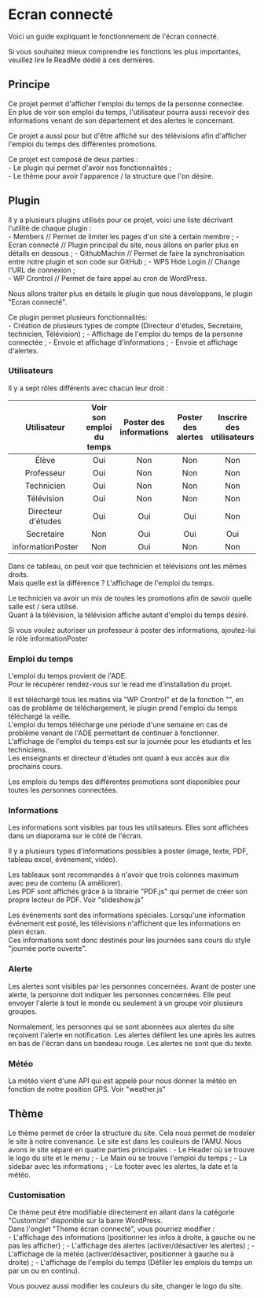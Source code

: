 # Ecran connecté

Voici un guide expliquant le fonctionnement de l'écran connecté.  

Si vous souhaitez mieux comprendre les fonctions les plus importantes, veuillez lire le ReadMe dédié à ces dernières.  

## Principe

Ce projet permet d'afficher l'emploi du temps de la personne connectée.  
En plus de voir son emploi du temps, l'utilisateur pourra aussi recevoir des informations venant de son département et des alertes le concernant.  

Ce projet a aussi pour but d'être affiché sur des télévisions afin d'afficher l'emploi du temps des différentes promotions.  

Ce projet est composé de deux parties :  
    - Le plugin qui permet d'avoir nos fonctionnalités ;  
    - Le thème pour avoir l'apparence / la structure que l'on désire.  

## Plugin

Il y a plusieurs plugins utilisés pour ce projet, voici une liste décrivant l'utilité de chaque plugin :  
    - Members // Permet de limiter les pages d'un site à certain membre ; 
    - Ecran connecté // Plugin principal du site, nous allons en parler plus en détails en dessous ; 
    - GithubMachin // Permet de faire la synchronisation entre notre plugin et son code sur GitHub ;
    - WPS Hide Login // Change l'URL de connexion ;  
    - WP Crontrol // Permet de faire appel au cron de WordPress.

Nous allons traiter plus en détails le plugin que nous développons, le plugin "Ecran connecté".  

Ce plugin permet plusieurs fonctionnalités:  
    - Création de plusieurs types de compte (Directeur d'études, Secretaire, technicien, Télévision) ; 
    - Affichage de l'emploi du temps de la personne connectée ;
    - Envoie et affichage d'informations ;
    - Envoie et affichage d'alertes.

### Utilisateurs

Il y a sept rôles différents avec chacun leur droit :  

|    Utilisateur     | Voir son emploi du temps |   Poster des informations | Poster des alertes | Inscrire des utilisateurs |
|:------------------:|:------------------------:|:-------------------------:|:------------------:|:-------------------------:|
|       Élève        |        Oui               |      Non                  |     Non            |     Non                   |
|     Professeur     |        Oui               |      Non                  |     Non            |     Non                   |
|     Technicien     |        Oui               |      Non                  |     Non            |     Non                   |
|     Télévision     |        Oui               |      Non                  |     Non            |     Non                   |
| Directeur d'études |        Oui               |      Oui                  |     Oui            |     Non                   |
|     Secretaire     |        Non               |      Oui                  |     Oui            |     Oui                   |
| informationPoster  |        Non               |      Oui                  |     Non            |     Non                   |

Dans ce tableau, on peut voir que technicien et télévisions ont les mêmes droits.  
Mais quelle est la différence ? L'affichage de l'emploi du temps.  

Le technicien va avoir un mix de toutes les promotions afin de savoir quelle salle est / sera utilisé.  
Quant à la télévision, la télévision affiche autant d'emploi du temps désiré.  

Si vous voulez autoriser un professeur à poster des informations, ajoutez-lui le rôle informationPoster

### Emploi du temps

L'emploi du temps provient de l'ADE.  
Pour le récupérer rendez-vous sur le read me d'installation du projet.  

Il est téléchargé tous les matins via "WP Crontrol" et de la fonction "", en cas de problème de téléchargement, le plugin prend l'emploi du temps téléchargé la veille.  
L'emploi du temps télécharge une période d'une semaine en cas de problème venant de l'ADE permettant de continuer à fonctionner.  
L'affichage de l'emploi du temps est sur la journée pour les étudiants et les techniciens.  
Les enseignants et directeur d'études ont quant à eux accès aux dix prochains cours.  

Les emplois du temps des différentes promotions sont disponibles pour toutes les personnes connectées.  


### Informations

Les informations sont visibles par tous les utilisateurs.
Elles sont affichées dans un diaporama sur le côté de l'écran.

Il y a plusieurs types d'informations possibles à poster (image, texte, PDF, tableau excel, événement, vidéo).

Les tableaux sont recommandés à n'avoir que trois colonnes maximum avec peu de contenu (A améliorer).  
Les PDF sont affichés grâce à la librairie "PDF.js" qui permet de créer son propre lecteur de PDF. Voir "slideshow.js"

Les événements sont des informations spéciales. Lorsqu'une information événement est posté, les télévisions n'affichent que les informations en plein écran.  
Ces informations sont donc destinés pour les journées sans cours du style "journée porte ouverte".  


### Alerte

Les alertes sont visibles par les personnes concernées.
Avant de poster une alerte, la personne doit indiquer les personnes concernées. Elle peut envoyer l'alerte à tout le monde ou seulement à un groupe voir plusieurs groupes.

Normalement, les personnes qui se sont abonnées aux alertes du site reçoivent l'alerte en notification.
Les alertes défilent les une après les autres en bas de l'écran dans un bandeau rouge.
Les alertes ne sont que du texte.

### Météo

La météo vient d'une API qui est appelé pour nous donner la météo en fonction de notre position GPS.
Voir "weather.js"

## Thème

Le thème permet de créer la structure du site. Cela nous permet de modeler le site à notre convenance.
Le site est dans les couleurs de l'AMU. Nous avons le site séparé en quatre parties principales :
    - Le Header où se trouve le logo du site et le menu ;
    - Le Main où se trouve l'emploi du temps ;
    - La sidebar avec les informations ;
    - Le footer avec les alertes, la date et la météo.


### Customisation

Ce thème peut être modifiable directement en allant dans la catégorie "Customize" disponible sur la barre WordPress.  
Dans l'onglet "Theme écran connecté", vous pourriez modifier :  
    - L'affichage des informations (positionner les infos à droite, à gauche ou ne pas les afficher) ;
    - L'affichage des alertes (activer/désactiver les alertes) ;
    - L'affichage de la météo (activer/désactiver, positionner à gauche ou à droite) ; 
    - L'affichage de l'emploi du temps (Défiler les emplois du temps un par un ou en continu). 

Vous pouvez aussi modifier les couleurs du site, changer le logo du site.  
